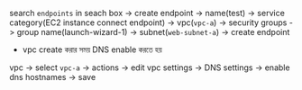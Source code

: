 search `endpoints` in seach box -> create endpoint -> name(test) -> service category(EC2 instance connect endpoint) -> vpc(`vpc-a`) -> security groups -> group name(launch-wizard-1) 
-> subnet(`web-subnet-a`) -> create endpoint

- vpc create করার সময় DNS enable করতে হয়

vpc -> select `vpc-a` -> actions -> edit vpc settings -> DNS settings -> enable dns hostnames -> save
